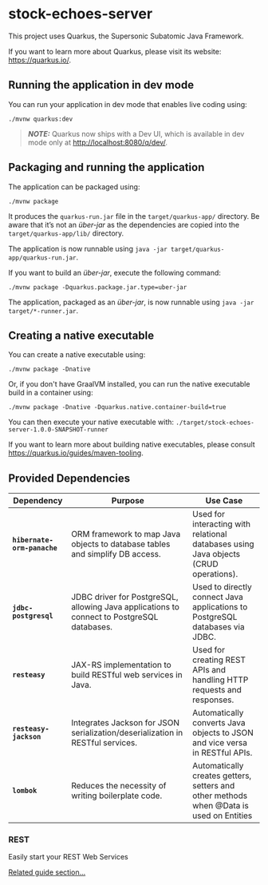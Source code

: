 # stock-echoes-server

This project uses Quarkus, the Supersonic Subatomic Java Framework.

If you want to learn more about Quarkus, please visit its website: <https://quarkus.io/>.

## Running the application in dev mode

You can run your application in dev mode that enables live coding using:

```shell script
./mvnw quarkus:dev
```

> **_NOTE:_**  Quarkus now ships with a Dev UI, which is available in dev mode only at <http://localhost:8080/q/dev/>.

## Packaging and running the application

The application can be packaged using:

```shell script
./mvnw package
```

It produces the `quarkus-run.jar` file in the `target/quarkus-app/` directory.
Be aware that it’s not an _über-jar_ as the dependencies are copied into the `target/quarkus-app/lib/` directory.

The application is now runnable using `java -jar target/quarkus-app/quarkus-run.jar`.

If you want to build an _über-jar_, execute the following command:

```shell script
./mvnw package -Dquarkus.package.jar.type=uber-jar
```

The application, packaged as an _über-jar_, is now runnable using `java -jar target/*-runner.jar`.

## Creating a native executable

You can create a native executable using:

```shell script
./mvnw package -Dnative
```

Or, if you don't have GraalVM installed, you can run the native executable build in a container using:

```shell script
./mvnw package -Dnative -Dquarkus.native.container-build=true
```

You can then execute your native executable with: `./target/stock-echoes-server-1.0.0-SNAPSHOT-runner`

If you want to learn more about building native executables, please consult <https://quarkus.io/guides/maven-tooling>.

## Provided Dependencies

| Dependency                  | Purpose                                                                                   | Use Case                                                                                |
|-----------------------------|-------------------------------------------------------------------------------------------|-----------------------------------------------------------------------------------------|
| **`hibernate-orm-panache`** | ORM framework to map Java objects to database tables and simplify DB access.              | Used for interacting with relational databases using Java objects (CRUD operations).    |
| **`jdbc-postgresql`**       | JDBC driver for PostgreSQL, allowing Java applications to connect to PostgreSQL databases. | Used to directly connect Java applications to PostgreSQL databases via JDBC.            |
| **`resteasy`**              | JAX-RS implementation to build RESTful web services in Java.                              | Used for creating REST APIs and handling HTTP requests and responses.                   |
| **`resteasy-jackson`**      | Integrates Jackson for JSON serialization/deserialization in RESTful services.            | Automatically converts Java objects to JSON and vice versa in RESTful APIs.             |
| **`lombok`**                | Reduces the necessity of writing boilerplate code.                                        | Automatically creates getters, setters and other methods when @Data is used on Entities |

### REST

Easily start your REST Web Services

[Related guide section...](https://quarkus.io/guides/getting-started-reactive#reactive-jax-rs-resources)
